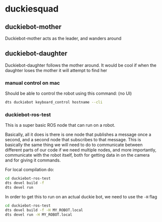 # duckiesquad


## duckiebot-mother

Duckiebot-mother acts as the leader, and wanders around

## duckiebot-daughter

Duckiebot-daughter follows the mother around. It would be cool if when the daughter loses the mother it will attempt to find her

### manual control on mac

Should be able to control the robot using this command: (no UI)

```bash
dts duckiebot keyboard_control hostname --cli
```

### duckiebot-ros-test

This is a super basic ROS node that can run on a robot.

Basically, all it does is there is one node that publishes a message once a second, and a second node that subscribes to that message. This is basically the same thing we will need to do to communicate between different parts of our code if we need multiple nodes, and more importantly, communicate with the robot itself, both for getting data in on the camera and for giving it commands.

For local compilation do:

```bash
cd duckiebot-ros-test
dts devel build -f
dts devel run
```

In order to get this to run on an actual duckie bot, we need to use the `-H` flag

```bash
cd duckiebot-ros-test
dts devel build -f -H MY_ROBOT.local
dts devel run -H MY_ROBOT.local
```
